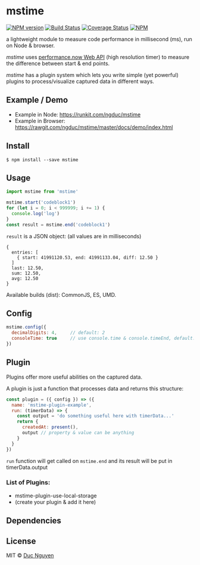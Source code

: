 # mstime

[![NPM version](https://img.shields.io/npm/v/mstime.svg?style=flat-square)](https://npmjs.org/package/mstime)
[![Build Status](https://img.shields.io/travis/ngduc/mstime/master.svg?style=flat-square)](https://travis-ci.org/ngduc/mstime) [![Coverage Status](https://img.shields.io/codecov/c/github/ngduc/mstime/master.svg?style=flat-square)](https://codecov.io/gh/ngduc/mstime/branch/master)
[![NPM](https://img.shields.io/npm/dt/mstime.svg?style=flat-square)](https://www.npmjs.com/package/mstime)

a lightweight module to measure code performance in millisecond (ms), run on Node & browser.

*mstime* uses [performance.now Web API](https://developers.google.com/web/updates/2012/08/When-milliseconds-are-not-enough-performance-now) (high resolution timer) to measure the difference between start & end points.

*mstime* has a plugin system which lets you write simple (yet powerful) plugins to process/visualize captured data in different ways.

## Example / Demo

* Example in Node: https://runkit.com/ngduc/mstime
* Example in Browser: https://rawgit.com/ngduc/mstime/master/docs/demo/index.html

## Install

    $ npm install --save mstime

## Usage

```js
import mstime from 'mstime'

mstime.start('codeblock1')
for (let i = 0; i < 999999; i += 1) {
  console.log('log')
}
const result = mstime.end('codeblock1')
```

`result` is a JSON object: (all values are in milliseconds)

    {
      entries: [
        { start: 41991120.53, end: 41991133.04, diff: 12.50 }
      ]
      last: 12.50,
      sum: 12.50,
      avg: 12.50
    }

Available builds (dist): CommonJS, ES, UMD.

## Config

```js
mstime.config({
  decimalDigits: 4,     // default: 2
  consoleTime: true     // use console.time & console.timeEnd, default: false
})
```

## Plugin

Plugins offer more useful abilities on the captured data.

A plugin is just a function that processes data and returns this structure:

```js
const plugin = ({ config }) => ({
  name: 'mstime-plugin-example',
  run: (timerData) => {
    const output = 'do something useful here with timerData...'
    return {
      createdAt: present(),
      output // property & value can be anything
    }
  }
})
```
`run` function will get called on `mstime.end` and its result will be put in timerData.output

### List of Plugins:

* mstime-plugin-use-local-storage
* (create your plugin & add it here)

## Dependencies

## License

MIT © [Duc Nguyen](https://github.com/ngduc)
